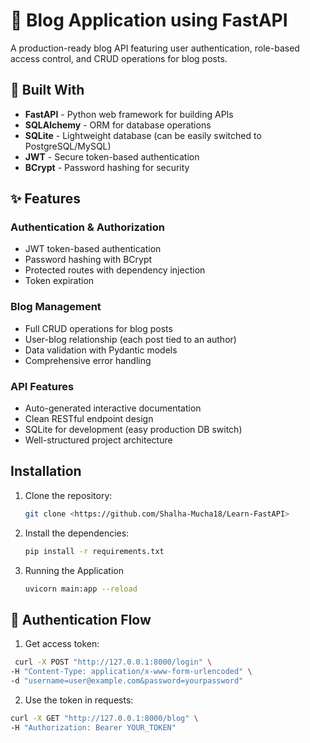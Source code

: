 # 🚀 Blog Application using FastAPI

A production-ready blog API featuring user authentication, role-based access control, and CRUD operations for blog posts.

## 🔧 Built With

- **FastAPI** - Python web framework for building APIs
- **SQLAlchemy** - ORM for database operations
- **SQLite** - Lightweight database (can be easily switched to PostgreSQL/MySQL)
- **JWT** - Secure token-based authentication
- **BCrypt** - Password hashing for security

## ✨ Features

### Authentication & Authorization
- JWT token-based authentication
- Password hashing with BCrypt
- Protected routes with dependency injection
- Token expiration 

### Blog Management
- Full CRUD operations for blog posts
- User-blog relationship (each post tied to an author)
- Data validation with Pydantic models
- Comprehensive error handling

### API Features
- Auto-generated interactive documentation
- Clean RESTful endpoint design
- SQLite for development (easy production DB switch)
- Well-structured project architecture

## Installation

1. Clone the repository:
   ```bash
   git clone <https://github.com/Shalha-Mucha18/Learn-FastAPI>
2. Install the dependencies:
   ```bash
   pip install -r requirements.txt
3. Running the Application
   ```bash
   uvicorn main:app --reload
## 🔐 Authentication Flow
1. Get access token:
```bash
 curl -X POST "http://127.0.0.1:8000/login" \
-H "Content-Type: application/x-www-form-urlencoded" \
-d "username=user@example.com&password=yourpassword"
```
2. Use the token in requests:
```bash
curl -X GET "http://127.0.0.1:8000/blog" \
-H "Authorization: Bearer YOUR_TOKEN"
 
